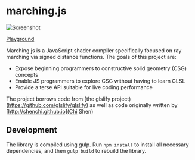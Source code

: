 # marching.js

![Screenshot](https://raw.github.com/charlieroberts/marching/screenshots/crazyball.png) 

[Playground](http://www.charlie-roberts.com/marching)

Marching.js is a JavaScript shader compiler specifically focused on ray marching via signed distance functions. The goals of this project are:

- Expose beginning programmers to constructive solid geometry (CSG) concepts
- Enable JS programmers to explore CSG without having to learn GLSL
- Provide a terse API suitable for live coding performance

The project borrows code from [the glslify project)(https://github.com/glslify/glslify) as well as code originally written by [http://shenchi.github.io](Chi Shen)

## Development
The library is compiled using gulp. Run `npm install` to install all necessary dependencies, and then `gulp build` to rebuild the library.